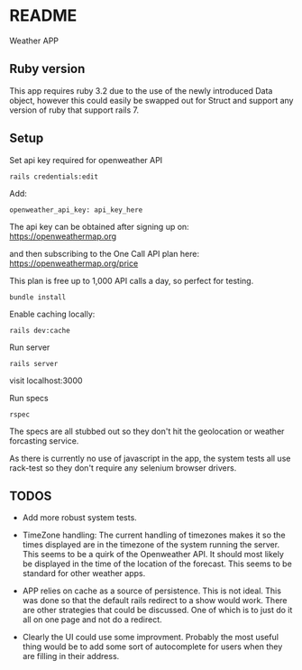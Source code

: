 # README

Weather APP

## Ruby version
This app requires ruby 3.2 due to the use of the newly introduced Data object, however this could easily be swapped out for Struct and support any version of ruby that support rails 7.

## Setup
Set api key required for openweather API

`rails credentials:edit`

Add:

`openweather_api_key: api_key_here`

The api key can be obtained after signing up on: https://openweathermap.org

and then subscribing to the One Call API plan here: https://openweathermap.org/price

This plan is free up to 1,000 API calls a day, so perfect for testing.

`bundle install`

Enable caching locally:

`rails dev:cache`

Run server

`rails server`

visit localhost:3000

Run specs

`rspec`

The specs are all stubbed out so they don't hit the geolocation or weather forcasting service.

As there is currently no use of javascript in the app, the system tests all use rack-test so they don't require any selenium browser drivers.

## TODOS
* Add more robust system tests.

* TimeZone handling: The current handling of timezones makes it so the times displayed are in the timezone of the system running the server. This seems to be a quirk of the Openweather API. It should most likely be displayed in the time of the location of the forecast. This seems to be standard for other weather apps.

* APP relies on cache as a source of persistence. This is not ideal. This was done so that the default rails redirect to a show would work. There are other strategies that could be discussed. One of which is to just do it all on one page and not do a redirect.

* Clearly the UI could use some improvment. Probably the most useful thing would be to add some sort of autocomplete for users when they are filling in their address.